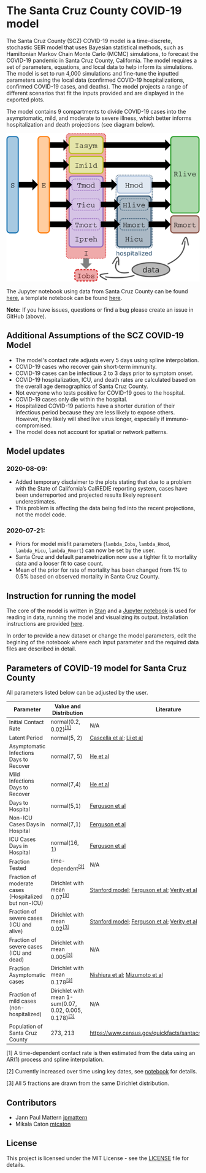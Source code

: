# The Santa Cruz County COVID-19 model

The Santa Cruz County (SCZ) COVID-19 model is a time-discrete, stochastic SEIR model that uses Bayesian statistical methods, such as Hamiltonian Markov Chain Monte Carlo (MCMC) simulations, to forecast the COVID-19 pandemic in Santa Cruz County, California. The model requires a set of parameters, equations, and local data to help inform its simulations. The model is set to run 4,000 simulations and fine-tune the inputted parameters using the local data (confirmed COVID-19 hospitalizations, confirmed COVID-19 cases, and deaths). The model projects a range of different scenarios that fit the inputs provided and are displayed in the exported plots.

The model contains 9 compartments to divide COVID-19 cases into the asymptomatic, mild, and moderate to severe illness, which better informs hospitalization and death projections (see diagram below). 

![model diagram](plots/seir_diagram.png)

The Jupyter notebook using data from Santa Cruz County can be found [here](seir_santa_cruz.ipynb), a template notebook can be found [here](seir_template.ipynb).

**Note:** If you have issues, questions or find a bug please create an issue in GitHub (above).

## Additional Assumptions of the SCZ COVID-19 Model
- The model's contact rate adjusts every 5 days using spline interpolation.
- COVID-19 cases who recover gain short-term immunity.
- COVID-19 cases can be infectious 2 to 3 days prior to symptom onset.
- COVID-19 hospitalization, ICU, and death rates are calculated based on the overall age demographics of Santa Cruz County.
- Not everyone who tests positive for COVID-19 goes to the hospital.
- COVID-19 cases only die within the hospital.
- Hospitalized COVID-19 patients have a shorter duration of their infectious period because they are less likely to expose others. However, they likely will shed live virus longer, especially if immuno-compromised.
- The model does not account for spatial or network patterns.

## Model updates

### 2020-08-09:
 - Added temporary disclaimer to the plots stating that due to a problem with the State of California’s CalREDIE reporting system, cases have been underreported and projected results likely represent underestimates.
 - This problem is affecting the data being fed into the recent projections, not the model code.

### 2020-07-21:
 - Priors for model misfit parameters (`lambda_Iobs`, `lambda_Hmod`, `lambda_Hicu`, `lambda_Rmort`) can now be set by the user.
 - Santa Cruz and default parametrization now use a tighter fit to mortality data and a looser fit to case count.
 - Mean of the prior for rate of mortality has been changed from 1% to 0.5% based on observed mortality in Santa Cruz County.  

## Instruction for running the model

The core of the model is written in [Stan](https://mc-stan.org/) and a [Jupyter notebook](https://jupyter.org/) is used for reading in data, running the model and visualizing its output. Installation instructions are provided [here](installation_instructions.md). 

In order to provide a new dataset or change the model parameters, edit the begining of the notebook where each input parameter and the required data files are described in detail.

## Parameters of COVID-19 model for Santa Cruz County

All parameters listed below can be adjusted by the user.

Parameter| Value and Distribution | Literature
---------|------------------------|-----------|
Initial Contact Rate | normal(0.2, 0.02)<sup>[\[1\]](#betafootnote)</sup> | N/A|
Latent Period | normal(5, 2) | [Cascella et al](https://www.ncbi.nlm.nih.gov/books/NBK554776/); [Li et al](https://www.ncbi.nlm.nih.gov/books/NBK554776/) |
Asymptomatic Infections Days to Recover | normal(7, 5) | [He et al](https://www.nature.com/articles/s41591-020-0869-5)|
Mild Infections Days to Recover | normal(7,4)| [He et al](https://www.nature.com/articles/s41591-020-0869-5)|
Days to Hospital| normal(5,1)| [Ferguson et al](https://www.imperial.ac.uk/media/imperial-college/medicine/sph/ide/gida-fellowships/Imperial-College-COVID19-NPI-modelling-16-03-2020.pdf)|
Non-ICU Cases Days in Hospital |normal(7,1)|[Ferguson et al](https://www.imperial.ac.uk/media/imperial-college/medicine/sph/ide/gida-fellowships/Imperial-College-COVID19-NPI-modelling-16-03-2020.pdf)|
ICU Cases Days in Hospital | normal(16, 1)|[Ferguson et al](https://www.imperial.ac.uk/media/imperial-college/medicine/sph/ide/gida-fellowships/Imperial-College-COVID19-NPI-modelling-16-03-2020.pdf)|
Fraction Tested | time-dependent<sup>[\[2\]](#fractionfootnote)</sup> |N/A|
Fraction of moderate cases (Hospitalized but non-ICU) | Dirichlet with mean 0.07<sup>[\[3\]](#dirichletfootnote)</sup> | [Stanford model](https://surf.stanford.edu/covid-19-tools/covid-19/); [Ferguson et al](https://www.imperial.ac.uk/media/imperial-college/medicine/sph/ide/gida-fellowships/Imperial-College-COVID19-NPI-modelling-16-03-2020.pdf); [Verity et al](https://www.thelancet.com/journals/laninf/article/PIIS1473-3099(20)30243-7/fulltext#seccestitle200)
Fraction of severe cases (ICU and alive) | Dirichlet with mean 0.02<sup>[\[3\]](#dirichletfootnote)</sup> | [Stanford model](https://surf.stanford.edu/covid-19-tools/covid-19/); [Ferguson et al](https://www.imperial.ac.uk/media/imperial-college/medicine/sph/ide/gida-fellowships/Imperial-College-COVID19-NPI-modelling-16-03-2020.pdf); [Verity et al](https://www.thelancet.com/journals/laninf/article/PIIS1473-3099(20)30243-7/fulltext#seccestitle200) |
Fraction of severe cases (ICU and dead) | Dirichlet with mean 0.005<sup>[\[3\]](#dirichletfootnote)</sup> |N/A|
Fraction Asymptomatic cases | Dirichlet with mean 0.178<sup>[\[3\]](#dirichletfootnote)</sup> |[Nishiura et al](https://www.ncbi.nlm.nih.gov/pubmed/32145466); [Mizumoto et al](https://www.eurosurveillance.org/content/10.2807/1560-7917.ES.2020.25.10.2000180#r13)|
Fraction of mild cases (non-hospitalized) | Dirichlet with mean 1-sum(0.07, 0.02, 0.005, 0.178)<sup>[\[3\]](#dirichletfootnote)</sup> | N/A|
Population of Santa Cruz County | 273, 213| https://www.census.gov/quickfacts/santacruzcountycalifornia |

<a name="betafootnote">[1]</a> A time-dependent contact rate is then estimated from the data using an AR(1) process and spline interpolation. 

<a name="fractionfootnote">[2]</a> Currently increased over time using key dates, see [notebook](seir_santa_cruz.ipynb) for details. 

<a name="dirichletfootnote">[3]</a> All 5 fractions are drawn from the same Dirichlet distribution. 

## Contributors

 * Jann Paul Mattern [jpmattern](https://github.com/jpmattern)
 * Mikala Caton [mtcaton](https://github.com/mtcaton)

## License

This project is licensed under the MIT License - see the [LICENSE](LICENSE) file for details.


